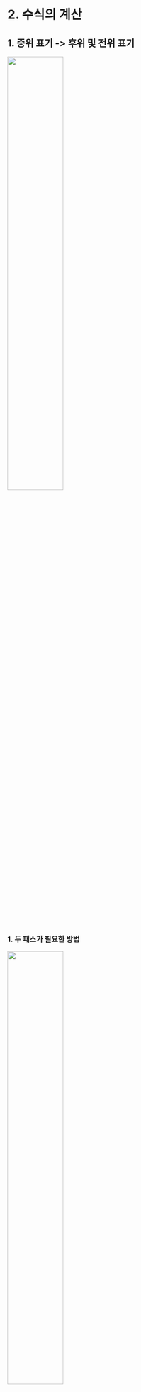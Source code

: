 # 2. 수식의 계산

## 1. 중위 표기 -> 후위 및 전위 표기

<img src="https://user-images.githubusercontent.com/41320453/184066955-c22f4dcf-6b4b-4d0d-a658-16b0c0d81bc2.png" width="50%" height="50%">
<br>

### 1. 두 패스가 필요한 방법

<img src="https://user-images.githubusercontent.com/41320453/184067056-bad69ab2-0ef3-4f7a-a189-29c03250272d.png" width="50%" height="50%">

1. 식을 모두 괄호로 묶는다.
2. 이항 연산자들을 모두 그들의 오른쪽(후위 표기) 혹은 왼쪽(전위 표기)에 있는 괄호로 대체시킨다.
3. 모든 괄호를 삭제한다.

- **단점: 비효울 적이다.** (괄호 묶기, 연산자 이동, 총 2단계의 연산이 필요하다.)
<br>

### 2. 스택을 이용한 단일 패스 방법

<img src="https://user-images.githubusercontent.com/41320453/184067076-826f07e6-e8e9-4ed8-9588-8ae6142b56ec.png" width="50%" height="50%">

1. Stack의 top(isp)가 비교하려는 연산자(icp) 보다 크거나 같을 때 스택의 pop 연산을 수행해 준다.
2. 수식에 관호가 존재할 때, 괄호 내 수식은 다른 연산자들에 비해 높은 우선순위를 가진다.
<br>

## 2. 전위식 -> 후위식, 후위식 -> 전위식

### 1. 전위식 -> 후위식
* example: -+-/abcxdexac

| c              | a         |       |     |   |
|:---------------|:----------|:------|:----|:--|
| acx            | e         | d     |     |   |
| acx            | dex       | c     | b   | a |
| acx            | dex       | c     | ab/ |   |
| acx            | dex       | ab/c- |     |   |
| acx            | ab/c-dex+ |       |     |   |
| ab/c-de*+ac*-  |           |       |     |   |

1. 피연산자는 우선 스택에 push 한다.
2. 연산자를 만나게 될 경우 pop 연산을 두 번 수행한 후, **(첫번째 pop 연산 결과 + 두번째 pop 연산 결과 + 연산자)** 순으로 부분 후위식을 만든 뒤 스택에 push 한다.

### 2. 후위식 -> 전위식
* example: ab/c-dex+acx-

| a             | b   |   |
|:--------------|:----|:--|
| /ab           | c   |   |
| -/abc         | d   | e |
| -/abc         | xde |   |
| +-abcxde      | a   | c |
| +-/abcxde     | xac |   |
| -+-/abcxdexac |     |   |

1. 연산자를 만날 경우 pop 연산을 두번 수행한 후, **(연산자 + 두번째 pop 연산 결과 + 첫번째 pop 연산 결과)** 순으로 부분 전위식을 만든 다음 스택에 push 한다.
